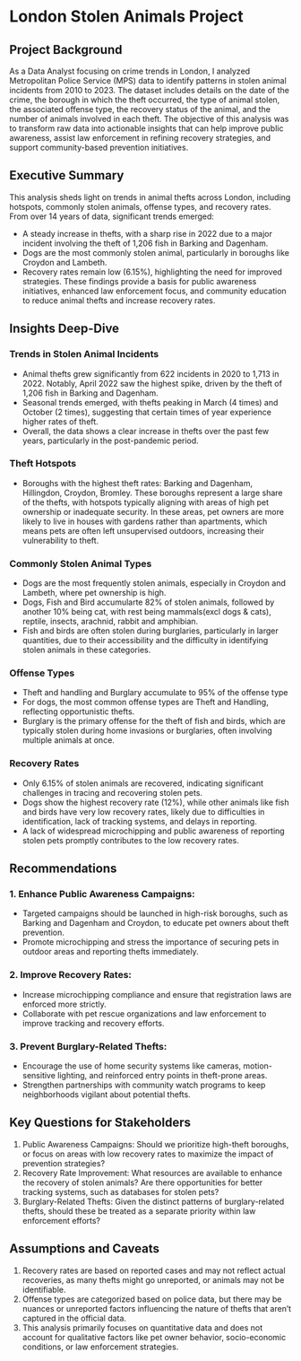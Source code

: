 # London Stolen Animals Project

## Project Background
As a Data Analyst focusing on crime trends in London, I analyzed Metropolitan Police Service (MPS) data to identify patterns in stolen animal incidents from 2010 to 2023. The dataset includes details on the date of the crime, the borough in which the theft occurred, the type of animal stolen, the associated offense type, the recovery status of the animal, and the number of animals involved in each theft. The objective of this analysis was to transform raw data into actionable insights that can help improve public awareness, assist law enforcement in refining recovery strategies, and support community-based prevention initiatives. 

## Executive Summary
This analysis sheds light on trends in animal thefts across London, including hotspots, commonly stolen animals, offense types, and recovery rates. From over 14 years of data, significant trends emerged:
  - A steady increase in thefts, with a sharp rise in 2022 due to a major incident involving the theft of 1,206 fish in Barking and Dagenham.
  - Dogs are the most commonly stolen animal, particularly in boroughs like Croydon and Lambeth.
  - Recovery rates remain low (6.15%), highlighting the need for improved strategies. 
These findings provide a basis for public awareness initiatives, enhanced law enforcement focus, and community education to reduce animal thefts and increase recovery rates.

## Insights Deep-Dive
### Trends in Stolen Animal Incidents
  - Animal thefts grew significantly from 622 incidents in 2020 to 1,713 in 2022. Notably, April 2022 saw the highest spike, driven by the theft of 1,206 fish in Barking and Dagenham.
  - Seasonal trends emerged, with thefts peaking in March (4 times) and October (2 times), suggesting that certain times of year experience higher rates of theft.
  - Overall, the data shows a clear increase in thefts over the past few years, particularly in the post-pandemic period.

### Theft Hotspots
  - Boroughs with the highest theft rates: Barking and Dagenham, Hillingdon, Croydon, Bromley. These boroughs represent a large share of the thefts, with hotspots typically aligning with areas of high pet ownership or inadequate security. In these areas, pet owners are more likely to live in houses with gardens rather than apartments, which means pets are often left unsupervised outdoors, increasing their vulnerability to theft.

### Commonly Stolen Animal Types
  - Dogs are the most frequently stolen animals, especially in Croydon and Lambeth, where pet ownership is high.
  - Dogs, Fish and Bird accumularte 82% of stolen animals, followed by another 10% being cat, with rest being mammals(excl dogs & cats), reptile, insects, arachnid, rabbit and amphibian.
  - Fish and birds are often stolen during burglaries, particularly in larger quantities, due to their accessibility and the difficulty in identifying stolen animals in these categories.

### Offense Types
  - Theft and handling and Burglary accumulate to 95% of the offense type
  - For dogs, the most common offense types are Theft and Handling, reflecting opportunistic thefts.
  - Burglary is the primary offense for the theft of fish and birds, which are typically stolen during home invasions or burglaries, often involving multiple animals at once.

###  Recovery Rates
  - Only 6.15% of stolen animals are recovered, indicating significant challenges in tracing and recovering stolen pets.
  - Dogs show the highest recovery rate (12%), while other animals like fish and birds have very low recovery rates, likely due to difficulties in identification, lack of tracking systems, and delays in reporting.
  - A lack of widespread microchipping and public awareness of reporting stolen pets promptly contributes to the low recovery rates.

## Recommendations
### 1. Enhance Public Awareness Campaigns:
  - Targeted campaigns should be launched in high-risk boroughs, such as Barking and Dagenham and Croydon, to educate pet owners about theft prevention.
  - Promote microchipping and stress the importance of securing pets in outdoor areas and reporting thefts immediately.
### 2. Improve Recovery Rates:
  - Increase microchipping compliance and ensure that registration laws are enforced more strictly.
  - Collaborate with pet rescue organizations and law enforcement to improve tracking and recovery efforts.
### 3. Prevent Burglary-Related Thefts:
  - Encourage the use of home security systems like cameras, motion-sensitive lighting, and reinforced entry points in theft-prone areas.
  - Strengthen partnerships with community watch programs to keep neighborhoods vigilant about potential thefts.

## Key Questions for Stakeholders
1. Public Awareness Campaigns: Should we prioritize high-theft boroughs, or focus on areas with low recovery rates to maximize the impact of prevention strategies?
2. Recovery Rate Improvement: What resources are available to enhance the recovery of stolen animals? Are there opportunities for better tracking systems, such as databases for stolen pets?
3. Burglary-Related Thefts: Given the distinct patterns of burglary-related thefts, should these be treated as a separate priority within law enforcement efforts?

## Assumptions and Caveats
1. Recovery rates are based on reported cases and may not reflect actual recoveries, as many thefts might go unreported, or animals may not be identifiable.
2. Offense types are categorized based on police data, but there may be nuances or unreported factors influencing the nature of thefts that aren’t captured in the official data.
3. This analysis primarily focuses on quantitative data and does not account for qualitative factors like pet owner behavior, socio-economic conditions, or law enforcement strategies.
